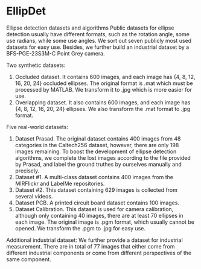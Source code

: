 # EllipDet
Ellipse detection datasets and algorithms
Public datasets for ellipse detection usually have different formats, such as the rotation angle, some use radians, while some use angles. We sort out seven publicly most used datasets for easy use. Besides, we further build an industrial dataset by a BFS-PGE-23S3M-C Point Grey camera. 

Two synthetic datasets:
1. Occluded dataset. It contains 600 images, and each image has {4, 8, 12, 16, 20, 24} occluded ellipses. The original format is .mat which must be processed by MATLAB. We transform it to .jpg which is more easier for use.
2. Overlapping dataset. It also contains 600 images, and each image has {4, 8, 12, 16, 20, 24} ellipses. We also transform the .mat format to .jpg format.

Five real-world datasets:
1. Dataset Prasad. The original dataset contains 400 images from 48 categories in the Caltech256 dataset, however, there are only 198 images remaining. To boost the development of ellipse detection algorithms, we complete the lost images according to the file provided by Prasad, and label the ground truthes by ourselves manually and precisely.
2. Dataset #1. A multi-class dataset contains 400 images from the MIRFlickr and LabelMe repositories.
3. Dataset #2. This dataset containing 629 images is collected from several videos.
4. Dataset PCB. A printed circuit board dataset contains 100 images.
5. Dataset Calibration. This dataset is used for camera calibration, although only containing 40 images, there are at least 70 ellipses in each image. The original image is .pgm format, which usually cannot be opened. We transform the .pgm to .jpg for easy use.

Additional industrial dataset:
We further provide a dataset for industrial measurement. There are in total of 77 images that either come from different industrial components or come from different perspectives of the same component. 
